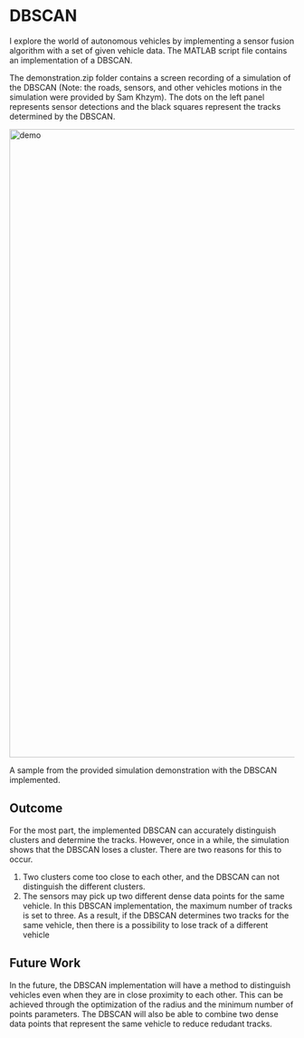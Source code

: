 # DBSCAN
I explore the world of autonomous vehicles by implementing a sensor fusion algorithm with a set of given vehicle data. The MATLAB script file contains an implementation of a DBSCAN.

The demonstration.zip folder contains a screen recording of a simulation of the DBSCAN (Note: the roads, sensors, and other vehicles motions in the simulation were provided by Sam Khzym). The dots on the left panel represents sensor detections and the black squares represent the tracks determined by the DBSCAN. 

<img width="1108" alt="demo" src="https://user-images.githubusercontent.com/71148152/194801600-e3fdb410-80ef-4e0e-8a2d-e07d3a50a05e.png">

A sample from the provided simulation demonstration with the DBSCAN implemented.

## Outcome
For the most part, the implemented DBSCAN can accurately distinguish clusters and determine the tracks. However, once in a while, the simulation shows that the DBSCAN loses a cluster. There are two reasons for this to occur. 
1. Two clusters come too close to each other, and the DBSCAN can not distinguish the different clusters.
2. The sensors may pick up two different dense data points for the same vehicle. In this DBSCAN implementation, the maximum number of tracks is set to three. As a result, if the DBSCAN determines two tracks for the same vehicle, then there is a possibility to lose track of a different vehicle

## Future Work
In the future, the DBSCAN implementation will have a method to distinguish vehicles even when they are in close proximity to each other. This can be achieved through the optimization of the radius and the minimum number of points parameters. The DBSCAN will also be able to combine two dense data points that represent the same vehicle to reduce redudant tracks. 

